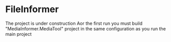 # FileInformer
The project is under construction
Аor the first run you must build "MediaInformer.MediaTool" project in the same configuration as you run the main project
